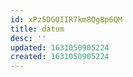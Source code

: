 ```yaml
---
id: xPz5DGOIIR7km8Qg8p6QM
title: datum
desc: ''
updated: 1631050905224
created: 1631050905224
---
```


